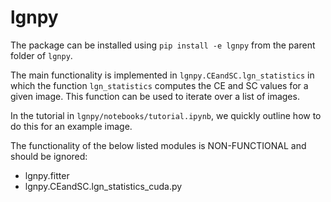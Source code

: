 # lgnpy

The package can be installed using ```pip install -e lgnpy``` from the parent folder of ```lgnpy```.

The main functionality is implemented in ```lgnpy.CEandSC.lgn_statistics``` in which the function ```lgn_statistics``` computes the CE and SC values for a given image. This function can be used to iterate over a list of images. 

In the tutorial in ```lgnpy/notebooks/tutorial.ipynb```, we quickly outline how to do this for an example image.

The functionality of the below listed modules is NON-FUNCTIONAL and should be ignored:
- lgnpy.fitter
- lgnpy.CEandSC.lgn_statistics_cuda.py
